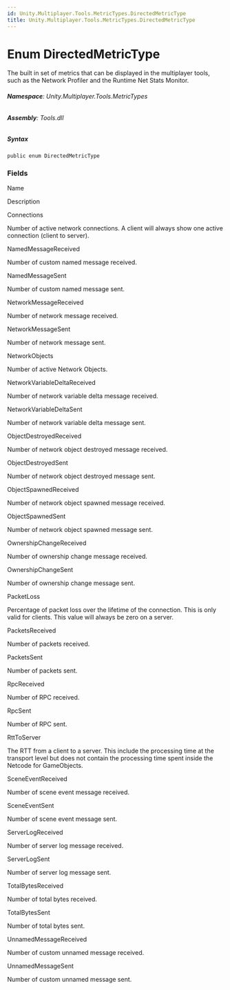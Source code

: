 ```yaml
---
id: Unity.Multiplayer.Tools.MetricTypes.DirectedMetricType
title: Unity.Multiplayer.Tools.MetricTypes.DirectedMetricType
---
```






# Enum DirectedMetricType



The built in set of metrics that can be displayed in the multiplayer
tools, such as the Network Profiler and the Runtime Net Stats Monitor.







###### **Namespace**: Unity.Multiplayer.Tools.MetricTypes

###### **Assembly**: Tools.dll

##### Syntax



``` lang-csharp
public enum DirectedMetricType
```



### Fields

Name









Description

Connections

Number of active network connections. A client will always show one
active connection (client to server).

NamedMessageReceived

Number of custom named message received.

NamedMessageSent

Number of custom named message sent.

NetworkMessageReceived

Number of network message received.

NetworkMessageSent

Number of network message sent.

NetworkObjects

Number of active Network Objects.

NetworkVariableDeltaReceived

Number of network variable delta message received.

NetworkVariableDeltaSent

Number of network variable delta message sent.

ObjectDestroyedReceived

Number of network object destroyed message received.

ObjectDestroyedSent

Number of network object destroyed message sent.

ObjectSpawnedReceived

Number of network object spawned message received.

ObjectSpawnedSent

Number of network object spawned message sent.

OwnershipChangeReceived

Number of ownership change message received.

OwnershipChangeSent

Number of ownership change message sent.

PacketLoss

Percentage of packet loss over the lifetime of the connection. This is
only valid for clients. This value will always be zero on a server.

PacketsReceived

Number of packets received.

PacketsSent

Number of packets sent.

RpcReceived

Number of RPC received.

RpcSent

Number of RPC sent.

RttToServer

The RTT from a client to a server. This include the processing time at
the transport level but does not contain the processing time spent
inside the Netcode for GameObjects.

SceneEventReceived

Number of scene event message received.

SceneEventSent

Number of scene event message sent.

ServerLogReceived

Number of server log message received.

ServerLogSent

Number of server log message sent.

TotalBytesReceived

Number of total bytes received.

TotalBytesSent

Number of total bytes sent.

UnnamedMessageReceived

Number of custom unnamed message received.

UnnamedMessageSent

Number of custom unnamed message sent.